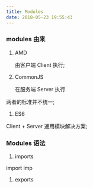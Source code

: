 ```yaml
---
title: Modules
date: 2018-05-23 19:55:43
---
```


### modules 由来

1.  AMD

    由客户端 Client 执行;

1.  CommonJS

    在服务端 Server 执行

两者的标准并不统一;

1.  ES6

Client + Server 通用模块解决方案;

### Modules 语法

1.  imports

import imp

1.  exports
